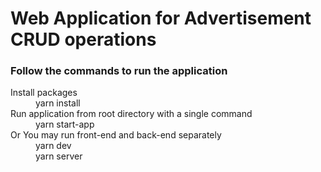 # Web Application for Advertisement CRUD operations

### Follow the commands to run the application

<dl>
  <dt>Install packages</dt>
  <dd>yarn install</dd>
  <dt>Run application from root directory with a single command</dt>
  <dd>yarn start-app </dd>
  <dt>Or You may run front-end and back-end separately</dt>
  <dd>yarn dev </dd>
  <dd>yarn server </dd>
</dl>
